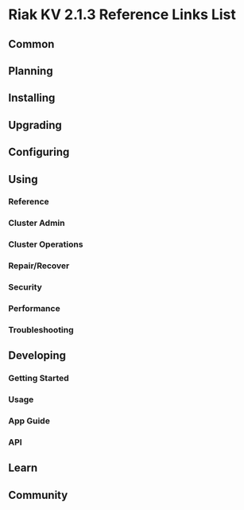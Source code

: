 
# Riak KV 2.1.3 Reference Links List

## Common

[downloads]: {{<baseurl>}}riak/kv/2.1.3/downloads/
[install index]: {{<baseurl>}}riak/kv/2.1.3/setup/installing
[upgrade index]: {{<baseurl>}}riak/kv/2.1.3/upgrading
[plan index]: {{<baseurl>}}riak/kv/2.1.3/planning
[config index]: {{<baseurl>}}riak/kv/2.1.3/using/configuring/
[config reference]: {{<baseurl>}}riak/kv/2.1.3/configuring/reference/
[manage index]: {{<baseurl>}}riak/kv/2.1.3/using/managing
[performance index]: {{<baseurl>}}riak/kv/2.1.3/using/performance
[glossary vnode]: {{<baseurl>}}riak/kv/2.1.3/learn/glossary/#vnode
[contact basho]: http://basho.com/contact/

## Planning

[plan index]: {{<baseurl>}}riak/kv/2.1.3/setup/planning
[plan start]: {{<baseurl>}}riak/kv/2.1.3/setup/planning/start
[plan backend]: {{<baseurl>}}riak/kv/2.1.3/setup/planning/backend
[plan backend bitcask]: {{<baseurl>}}riak/kv/2.1.3/setup/planning/backend/bitcask
[plan backend leveldb]: {{<baseurl>}}riak/kv/2.1.3/setup/planning/backend/leveldb
[plan backend memory]: {{<baseurl>}}riak/kv/2.1.3/setup/planning/backend/memory
[plan backend multi]: {{<baseurl>}}riak/kv/2.1.3/setup/planning/backend/multi
[plan cluster capacity]: {{<baseurl>}}riak/kv/2.1.3/setup/planning/cluster-capacity
[plan bitcask capacity]: {{<baseurl>}}riak/kv/2.1.3/setup/planning/bitcask-capacity-calc
[plan best practices]: {{<baseurl>}}riak/kv/2.1.3/setup/planning/best-practices
[plan future]: {{<baseurl>}}riak/kv/2.1.3/setup/planning/future

## Installing

[install index]: {{<baseurl>}}riak/kv/2.1.3/setup/installing
[install aws]: {{<baseurl>}}riak/kv/2.1.3/setup/installing/amazon-web-services
[install debian & ubuntu]: {{<baseurl>}}riak/kv/2.1.3/setup/installing/debian-ubuntu
[install freebsd]: {{<baseurl>}}riak/kv/2.1.3/setup/installing/freebsd
[install mac osx]: {{<baseurl>}}riak/kv/2.1.3/setup/installing/mac-osx
[install rhel & centos]: {{<baseurl>}}riak/kv/2.1.3/setup/installing/rhel-centos
[install smartos]: {{<baseurl>}}riak/kv/2.1.3/setup/installing/smartos
[install solaris]: {{<baseurl>}}riak/kv/2.1.3/setup/installing/solaris
[install suse]: {{<baseurl>}}riak/kv/2.1.3/setup/installing/suse
[install windows azure]: {{<baseurl>}}riak/kv/2.1.3/setup/installing/windows-azure

[install source index]: {{<baseurl>}}riak/kv/2.1.3/setup/installing/source
[install source erlang]: {{<baseurl>}}riak/kv/2.1.3/setup/installing/source/erlang
[install source jvm]: {{<baseurl>}}riak/kv/2.1.3/setup/installing/source/jvm

[install verify]: {{<baseurl>}}riak/kv/2.1.3/setup/installing/verify

## Upgrading

[upgrade index]: {{<baseurl>}}riak/kv/2.1.3/setup/upgrading
[upgrade checklist]: {{<baseurl>}}riak/kv/2.1.3/setup/upgrading/checklist
[upgrade version]: {{<baseurl>}}riak/kv/2.1.3/setup/upgrading/version
[upgrade cluster]: {{<baseurl>}}riak/kv/2.1.3/setup/upgrading/cluster
[upgrade mdc]: {{<baseurl>}}riak/kv/2.1.3/setup/upgrading/multi-datacenter
[upgrade downgrade]: {{<baseurl>}}riak/kv/2.1.3/setup/downgrade

## Configuring

[config index]: {{<baseurl>}}riak/kv/2.1.3/configuring
[config basic]: {{<baseurl>}}riak/kv/2.1.3/configuring/basic
[config backend]: {{<baseurl>}}riak/kv/2.1.3/configuring/backend
[config manage]: {{<baseurl>}}riak/kv/2.1.3/configuring/managing
[config reference]: {{<baseurl>}}riak/kv/2.1.3/configuring/reference/
[config strong consistency]: {{<baseurl>}}riak/kv/2.1.3/configuring/strong-consistency
[config load balance]: {{<baseurl>}}riak/kv/2.1.3/configuring/load-balancing-proxy
[config mapreduce]: {{<baseurl>}}riak/kv/2.1.3/configuring/mapreduce
[config search]: {{<baseurl>}}riak/kv/2.1.3/configuring/search/

[config v3 mdc]: {{<baseurl>}}riak/kv/2.1.3/configuring/v3-multi-datacenter
[config v3 nat]: {{<baseurl>}}riak/kv/2.1.3/configuring/v3-multi-datacenter/nat
[config v3 quickstart]: {{<baseurl>}}riak/kv/2.1.3/configuring/v3-multi-datacenter/quick-start
[config v3 ssl]: {{<baseurl>}}riak/kv/2.1.3/configuring/v3-multi-datacenter/ssl

[config v2 mdc]: {{<baseurl>}}riak/kv/2.1.3/configuring/v2-multi-datacenter
[config v2 nat]: {{<baseurl>}}riak/kv/2.1.3/configuring/v2-multi-datacenter/nat
[config v2 quickstart]: {{<baseurl>}}riak/kv/2.1.3/configuring/v2-multi-datacenter/quick-start
[config v2 ssl]: {{<baseurl>}}riak/kv/2.1.3/configuring/v2-multi-datacenter/ssl

## Using

[use index]: {{<baseurl>}}riak/kv/2.1.3/using/
[use admin commands]: {{<baseurl>}}riak/kv/2.1.3/using/cluster-admin-commands
[use running cluster]: {{<baseurl>}}riak/kv/2.1.3/using/running-a-cluster

### Reference

[use ref bucket types]: {{<baseurl>}}riak/kv/2.1.3/using/reference/bucket-types
[use ref custom code]: {{<baseurl>}}riak/kv/2.1.3/using/reference/custom-code
[use ref handoff]: {{<baseurl>}}riak/kv/2.1.3/using/reference/handoff
[use ref monitoring]: {{<baseurl>}}riak/kv/2.1.3/using/reference/statistics-monitoring
[use ref search]: {{<baseurl>}}riak/kv/2.1.3/using/reference/search
[use ref 2i]: {{<baseurl>}}riak/kv/2.1.3/using/reference/secondary-indexes
[use ref snmp]: {{<baseurl>}}riak/kv/2.1.3/using/reference/snmp
[use ref strong consistency]: {{<baseurl>}}riak/kv/2.1.3/using/reference/strong-consistency
[use ref jmx]: {{<baseurl>}}riak/kv/2.1.3/using/reference/jmx
[use ref obj del]: {{<baseurl>}}riak/kv/2.1.3/using/reference/object-deletion/
[use ref v3 mdc]: {{<baseurl>}}riak/kv/2.1.3/using/reference/v3-multi-datacenter
[use ref v2 mdc]: {{<baseurl>}}riak/kv/2.1.3/using/reference/v2-multi-datacenter

### Cluster Admin

[use admin index]: {{<baseurl>}}riak/kv/2.1.3/using/admin/
[use admin commands]: {{<baseurl>}}riak/kv/2.1.3/using/admin/commands/
[use admin riak cli]: {{<baseurl>}}riak/kv/2.1.3/using/admin/riak-cli/
[use admin riak-admin]: {{<baseurl>}}riak/kv/2.1.3/using/admin/riak-admin/
[use admin riak control]: {{<baseurl>}}riak/kv/2.1.3/using/admin/riak-control/

### Cluster Operations

[cluster ops add remove node]: {{<baseurl>}}riak/kv/2.1.3/using/cluster-operations/adding-removing-nodes
[cluster ops inspect node]: {{<baseurl>}}riak/kv/2.1.3/using/cluster-operations/inspecting-node
[cluster ops change info]: {{<baseurl>}}riak/kv/2.1.3/using/cluster-operations/changing-cluster-info
[cluster ops load balance]: {{<baseurl>}}riak/kv/2.1.3/configuring/load-balancing-proxy
[cluster ops bucket types]: {{<baseurl>}}riak/kv/2.1.3/using/cluster-operations/bucket-types
[cluster ops handoff]: {{<baseurl>}}riak/kv/2.1.3/using/cluster-operations/handoff
[cluster ops log]: {{<baseurl>}}riak/kv/2.1.3/using/cluster-operations/logging
[cluster ops obj del]: {{<baseurl>}}riak/kv/2.1.3/using/reference/object-deletion
[cluster ops backup]: {{<baseurl>}}riak/kv/2.1.3/using/cluster-operations/backing-up
[cluster ops mdc]: {{<baseurl>}}riak/kv/2.1.3/using/cluster-operations/v3-multi-datacenter
[cluster ops strong consistency]: {{<baseurl>}}riak/kv/2.1.3/using/cluster-operations/strong-consistency
[cluster ops 2i]: {{<baseurl>}}riak/kv/2.1.3/using/reference/secondary-indexes
[cluster ops v3 mdc]: {{<baseurl>}}riak/kv/2.1.3/using/cluster-operations/v3-multi-datacenter
[cluster ops v2 mdc]: {{<baseurl>}}riak/kv/2.1.3/using/cluster-operations/v2-multi-datacenter

### Repair/Recover

[repair recover index]: {{<baseurl>}}riak/kv/2.1.3/using/repair-recovery
[repair recover fail]: {{<baseurl>}}riak/kv/2.1.3/using/repair-recovery/failure-recovery/

### Security

[security index]: {{<baseurl>}}riak/kv/2.1.3/using/security/
[security basics]: {{<baseurl>}}riak/kv/2.1.3/using/security/basics
[security managing]: {{<baseurl>}}riak/kv/2.1.3/using/security/managing-sources/

### Performance

[perf index]: {{<baseurl>}}riak/kv/2.1.3/using/performance/
[perf benchmark]: {{<baseurl>}}riak/kv/2.1.3/using/performance/benchmarking
[perf open files]: {{<baseurl>}}riak/kv/2.1.3/using/performance/open-files-limit/
[perf erlang]: {{<baseurl>}}riak/kv/2.1.3/using/performance/erlang
[perf aws]: {{<baseurl>}}riak/kv/2.1.3/using/performance/amazon-web-services
[perf latency checklist]: {{<baseurl>}}riak/kv/2.1.3/using/performance/latency-reduction

### Troubleshooting

[troubleshoot http]: {{<baseurl>}}riak/kv/2.1.3/using/troubleshooting/http-204

## Developing

[dev index]: {{<baseurl>}}riak/kv/2.1.3/developing
[dev client libraries]: {{<baseurl>}}riak/kv/2.1.3/developing/client-libraries
[dev data model]: {{<baseurl>}}riak/kv/2.1.3/developing/data-modeling
[dev data types]: {{<baseurl>}}riak/kv/2.1.3/developing/data-types
[dev kv model]: {{<baseurl>}}riak/kv/2.1.3/developing/key-value-modeling

### Getting Started

[getting started]: {{<baseurl>}}riak/kv/2.1.3/developing/getting-started
[getting started java]: {{<baseurl>}}riak/kv/2.1.3/developing/getting-started/java
[getting started ruby]: {{<baseurl>}}riak/kv/2.1.3/developing/getting-started/ruby
[getting started python]: {{<baseurl>}}riak/kv/2.1.3/developing/getting-started/python
[getting started php]: {{<baseurl>}}riak/kv/2.1.3/developing/getting-started/php
[getting started csharp]: {{<baseurl>}}riak/kv/2.1.3/developing/getting-started/csharp
[getting started nodejs]: {{<baseurl>}}riak/kv/2.1.3/developing/getting-started/nodejs
[getting started erlang]: {{<baseurl>}}riak/kv/2.1.3/developing/getting-started/erlang
[getting started golang]: {{<baseurl>}}riak/kv/2.1.3/developing/getting-started/golang

[obj model java]: {{<baseurl>}}riak/kv/2.1.3/developing/getting-started/java/object-modeling
[obj model ruby]: {{<baseurl>}}riak/kv/2.1.3/developing/getting-started/ruby/object-modeling
[obj model python]: {{<baseurl>}}riak/kv/2.1.3/developing/getting-started/python/object-modeling
[obj model csharp]: {{<baseurl>}}riak/kv/2.1.3/developing/getting-started/csharp/object-modeling
[obj model nodejs]: {{<baseurl>}}riak/kv/2.1.3/developing/getting-started/nodejs/object-modeling
[obj model erlang]: {{<baseurl>}}riak/kv/2.1.3/developing/getting-started/erlang/object-modeling
[obj model golang]: {{<baseurl>}}riak/kv/2.1.3/developing/getting-started/golang/object-modeling

### Usage

[usage index]: {{<baseurl>}}riak/kv/2.1.3/developing/usage
[usage bucket types]: {{<baseurl>}}riak/kv/2.1.3/developing/usage/bucket-types/
[usage commit hooks]: {{<baseurl>}}riak/kv/2.1.3/developing/usage/commit-hooks/
[usage conflict resolution]: {{<baseurl>}}riak/kv/2.1.3/developing/usage/conflict-resolution
[usage content types]: {{<baseurl>}}riak/kv/2.1.3/developing/usage/content-types
[usage create objects]: {{<baseurl>}}riak/kv/2.1.3/developing/usage/creating-objects
[usage custom extractors]: {{<baseurl>}}riak/kv/2.1.3/developing/usage/custom-extractors
[usage delete objects]: {{<baseurl>}}riak/kv/2.1.3/developing/usage/deleting-objects
[usage mapreduce]: {{<baseurl>}}riak/kv/2.1.3/developing/usage/mapreduce
[usage search]: {{<baseurl>}}riak/kv/2.1.3/developing/usage/search
[usage search schema]: {{<baseurl>}}riak/kv/2.1.3/developing/usage/search-schemas
[usage search data types]: {{<baseurl>}}riak/kv/2.1.3/developing/usage/searching-data-types
[usage 2i]: {{<baseurl>}}riak/kv/2.1.3/developing/usage/secondary-indexes
[usage update objects]: {{<baseurl>}}riak/kv/2.1.3/developing/usage/updating-objects

### App Guide

[apps mapreduce]: {{<baseurl>}}riak/kv/2.1.3/developing/app-guide/advanced-mapreduce
[apps replication properties]: {{<baseurl>}}riak/kv/2.1.3/developing/app-guide/replication-properties
[apps strong consistency]: {{<baseurl>}}riak/kv/2.1.3/developing/app-guide/strong-consistency
[apps write once]: {{<baseurl>}}riak/kv/2.1.3/developing/app-guide/write-once

### API

[dev api backend]: {{<baseurl>}}riak/kv/2.1.3/developing/api/backend
[dev api http]: {{<baseurl>}}riak/kv/2.1.3/developing/api/http
[dev api http status]: {{<baseurl>}}riak/kv/2.1.3/developing/api/http/status
[dev api pbc]: {{<baseurl>}}riak/kv/2.1.3/developing/api/protocol-buffers/

## Learn

[learn new nosql]: {{<baseurl>}}riak/kv/learn/new-to-nosql
[learn use cases]: {{<baseurl>}}riak/kv/learn/use-cases
[learn why riak]: {{<baseurl>}}riak/kv/learn/why-riak-kv

[glossary]: {{<baseurl>}}riak/kv/2.1.3/learn/glossary/
[glossary aae]: {{<baseurl>}}riak/kv/2.1.3/learn/glossary/#active-anti-entropy-aae
[glossary read rep]: {{<baseurl>}}riak/kv/2.1.3/learn/glossary/#read-repair
[glossary vnode]: {{<baseurl>}}riak/kv/2.1.3/learn/glossary/#vnode

[concept aae]: {{<baseurl>}}riak/kv/2.1.3/learn/concepts/active-anti-entropy/
[concept buckets]: {{<baseurl>}}riak/kv/2.1.3/learn/concepts/buckets
[concept cap neg]: {{<baseurl>}}riak/kv/2.1.3/learn/concepts/capability-negotiation
[concept causal context]: {{<baseurl>}}riak/kv/2.1.3/learn/concepts/causal-context/
[concept clusters]: {{<baseurl>}}riak/kv/2.1.3/learn/concepts/clusters/
[concept crdts]: {{<baseurl>}}riak/kv/2.1.3/learn/concepts/crdts
[concept eventual consistency]: {{<baseurl>}}riak/kv/2.1.3/learn/concepts/eventual-consistency
[concept keys objects]: {{<baseurl>}}riak/kv/2.1.3/learn/concepts/keys-and-objects
[concept replication]: {{<baseurl>}}riak/kv/2.1.3/learn/concepts/replication
[concept strong consistency]: {{<baseurl>}}riak/kv/2.1.3/using/reference/strong-consistency
[concept vnodes]: {{<baseurl>}}riak/kv/2.1.3/learn/concepts/vnodes

## Community

[community]: {{<baseurl>}}community
[community projects]: {{<baseurl>}}community/projects
[reporting bugs]: {{<baseurl>}}community/reporting-bugs
[taishi]: {{<baseurl>}}community/taishi

